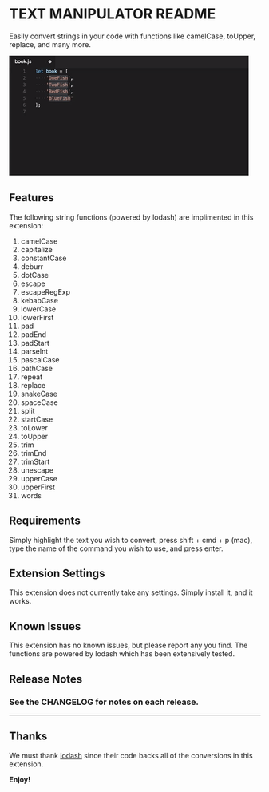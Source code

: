 # TEXT MANIPULATOR README

Easily convert strings in your code with functions like camelCase, toUpper, replace, and many more.

![Alt text](images/demo.gif?raw=true "Demo Gif")

## Features

The following string functions (powered by lodash) are implimented in this extension:

1.  camelCase
2.  capitalize
3.  constantCase
4.  deburr
5.  dotCase
6.  escape
7.  escapeRegExp
8.  kebabCase
9.  lowerCase
10. lowerFirst
11. pad
12. padEnd
13. padStart
14. parseInt
15. pascalCase
16. pathCase
17. repeat
18. replace
19. snakeCase
20. spaceCase
21. split
22. startCase
23. toLower
24. toUpper
25. trim
26. trimEnd
27. trimStart
28. unescape
29. upperCase
30. upperFirst
31. words

## Requirements

Simply highlight the text you wish to convert, press shift + cmd + p (mac), type the name of the command you wish to use, and press enter.

## Extension Settings

This extension does not currently take any settings. Simply install it, and it works.

## Known Issues

This extension has no known issues, but please report any you find. The functions are powered by lodash which has been extensively tested.

## Release Notes

### See the CHANGELOG for notes on each release.

-----------------------------------------------------------------------------------------------------------

## Thanks

We must thank [lodash](https://lodash.com) since their code backs all of the conversions in this extension.

**Enjoy!**
